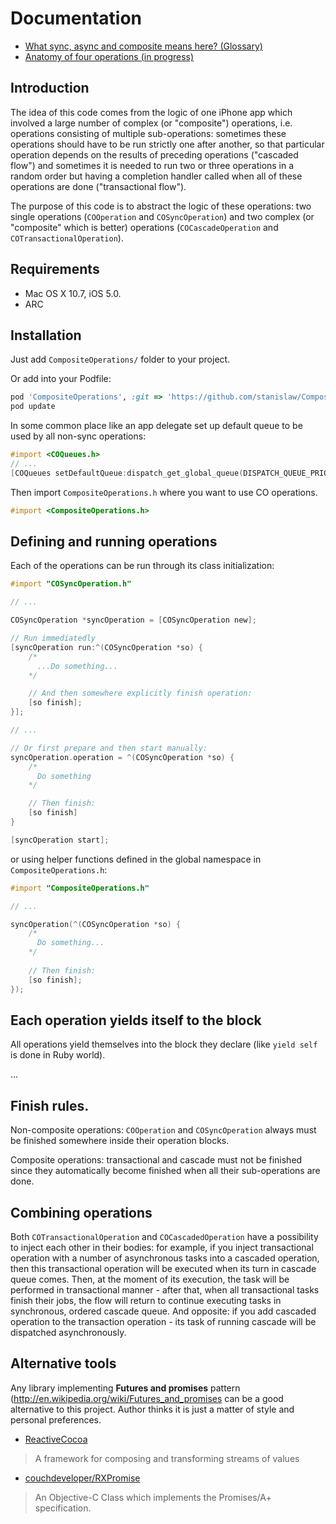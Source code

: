 # Documentation

* [What sync, async and composite means here? (Glossary)](Glossary.md)
* [Anatomy of four operations (in progress)](Anatomy.md)

## Introduction

The idea of this code comes from the logic of one iPhone app which involved a large number of complex (or "composite") operations, i.e. operations consisting of multiple sub-operations: sometimes these operations should have to be run strictly one after another, so that particular operation depends on the results of preceding operations ("cascaded flow") and sometimes it is needed to run two or three operations in a random order but having a completion handler called when all of these operations are done ("transactional flow").

The purpose of this code is to abstract the logic of these operations: two single operations (`COOperation` and `COSyncOperation`) and two complex (or "composite" which is better) operations (`COCascadeOperation` and `COTransactionalOperation`).

## Requirements

* Mac OS X 10.7, iOS 5.0.
* ARC

## Installation

Just add `CompositeOperations/` folder to your project.

Or add into your Podfile:

```ruby
pod 'CompositeOperations', :git => 'https://github.com/stanislaw/CompositeOperations'
pod update
```
 
In some common place like an app delegate set up default queue to be used by all non-sync operations:

```objective-c
#import <COQueues.h>
// ...
[COQueues setDefaultQueue:dispatch_get_global_queue(DISPATCH_QUEUE_PRIORITY_DEFAULT, 0)];
```

Then import `CompositeOperations.h` where you want to use CO operations.

```objective-c
#import <CompositeOperations.h>
```
## Defining and running operations

Each of the operations can be run through its class initialization:

``` objective-c
#import "COSyncOperation.h"

// ...

COSyncOperation *syncOperation = [COSyncOperation new];

// Run immediatedly
[syncOperation run:^(COSyncOperation *so) {
    /* 
      ...Do something...
    */

    // And then somewhere explicitly finish operation:
    [so finish];
}];

// ...

// Or first prepare and then start manually:
syncOperation.operation = ^(COSyncOperation *so) {
    /*
      Do something
    */

    // Then finish:
    [so finish]
}

[syncOperation start];
```

or using helper functions defined in the global namespace in `CompositeOperations.h`:

``` objective-c
#import "CompositeOperations.h"

// ...

syncOperation(^(COSyncOperation *so) {
    /* 
      Do something...
    */
   
    // Then finish:
    [so finish];
});
```

## Each operation yields itself to the block 

All operations yield themselves into the block they declare (like `yield self` is done in Ruby world).

...

## Finish rules.

Non-composite operations: `COOperation` and `COSyncOperation` always must be finished somewhere inside their operation blocks. 

Composite operations: transactional and cascade must not be finished since they automatically become finished when all their sub-operations are done.
 
## Combining operations

Both `COTransactionalOperation` and `COCascadedOperation` have a possibility to inject each other in their bodies: for example, if you inject transactional operation with a number of asynchronous tasks into a cascaded operation, then this transactional operation will be executed when its turn in cascade queue comes. Then, at the moment of its execution, the task will be performed in transactional manner - after that, when all transactional tasks finish their jobs, the flow will return to continue executing tasks in synchronous, ordered cascade queue. And opposite: if you add cascaded operation to the transaction operation - its task of running cascade will be dispatched asynchronously.

## Alternative tools

Any library implementing __Futures and promises__ pattern (http://en.wikipedia.org/wiki/Futures_and_promises can be a good alternative to this project. Author thinks it is just a matter of style and personal preferences.

* [ReactiveCocoa](https://github.com/ReactiveCocoa/ReactiveCocoa)

> A framework for composing and transforming streams of values

* [couchdeveloper/RXPromise](https://github.com/couchdeveloper/RXPromise)

> An Objective-C Class which implements the Promises/A+ specification.

